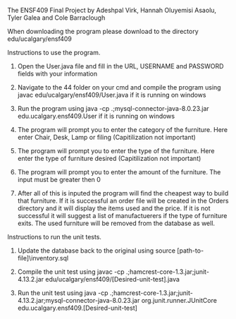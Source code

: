 The ENSF409 Final Project by Adeshpal Virk, Hannah Oluyemisi Asaolu, Tyler Galea and Cole Barraclough

When downloading the program please download to the directory edu/ucalgary/ensf409


Instructions to use the program.

1. Open the User.java file and fill in the URL, USERNAME and PASSWORD fields with your information

2. Navigate to the 44 folder on your cmd and compile the program using javac edu/ucalgary/ensf409/User.java if it is running on windows

3. Run the program using java -cp .;mysql-connector-java-8.0.23.jar edu.ucalgary.ensf409.User if it is running on windows

4. The program will prompt you to enter the category of the furniture. Here enter Chair, Desk, Lamp or filing (Capitilization not important)

5. The program will prompt you to enter the type of the furniture. Here enter the type of furniture desired (Capitilization not important)

6. The program will prompt you to enter the amount of the furniture. The input must be greater then 0

7. After all of this is inputed the program will find the cheapest way to build that furniture. If it is successful an order file will be created in the Orders directory and it will display the items used and the price. If it is not successful it will suggest a list of
manufactuerers if the type of furniture exits. The used furniture will be removed from the database as well.

Instructions to run the unit tests.

1. Update the database back to the original using source [path-to-file]\inventory.sql

2. Compile the unit test using javac -cp .;hamcrest-core-1.3.jar;junit-4.13.2.jar edu/ucalgary/ensf409/[Desired-unit-test].java

3. Run the unit test using java -cp .;hamcrest-core-1.3.jar;junit-4.13.2.jar;mysql-connector-java-8.0.23.jar org.junit.runner.JUnitCore edu.ucalgary.ensf409.[Desired-unit-test]


